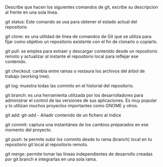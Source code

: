 Describe que hacen los siguientes comandos de git, escribe su descripcion al frente en una sola linea.

git status: Este comando se usa para obtener el estado actual del repositorio

git clone:  es una utilidad de línea de comandos de Git que se utiliza para fijar como objetivo un repositorio existente con el fin de clonarlo o copiarlo.

git pull:  se emplea para extraer y descargar contenido desde un repositorio remoto y actualizar al instante el repositorio local para reflejar ese contenido.

git checkout:  cambia entre ramas o restaura los archivos del árbol de trabajo (working tree). 

git log: muestra todas las commits en el historial del repositorio.

git branch: es una herramienta utilizada por los desarrolladores para administrar el control de las versiones de sus aplicaciones. Es muy popular y lo utilizan muchos proyectos importantes como GNOME y otros.

git add: git-add - Añadir contenido de un fichero al índice

git commit: captura una instantánea de los cambios preparados en ese momento del proyecto.

git push: te permite subir los commits desde tu rama (branch) local en tu repositorio git local al repositorio remoto.

git merge:  permite tomar las líneas independientes de desarrollo creadas por git branch e integrarlas en una sola rama.